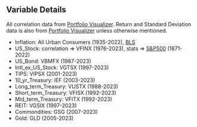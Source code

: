 **Variable Details**
-
All correlation data from [Portfolio Visualizer](https://www.portfoliovisualizer.com/asset-correlations). Return and Standard Deviation data is also from [Portfolio Visualizer](https://www.portfoliovisualizer.com/backtest-portfolio#analysisResults) unless otherwise mentioned.
- Inflation: All Urban Consumers (1935-2022), [BLS](https://www.bls.gov/cpi/data.htm)
- US_Stock: correlation => VFINX (1976-2023), stats => [S&P500](http://www.econ.yale.edu/~shiller/data.htm) (1871-2022)
- US_Bond: VBMFX (1987-2023)
- Intl_ex_US_Stock: VGTSX (1997-2023)
- TIPS: VIPSX (2001-2023)
- 10_yr_Treasury: IEF (2003-2023)
- Long_term_Treasury: VUSTX (1988-2023)
- Short_term_Treasury: VFISX (1992-2023)
- Mid_term_Treasury: VFITX (1992-2023)
- REIT: VGSIX (1997-2023)
- Commondities: GSG (2007-2023)
- Gold: GLD (2005-2023)
